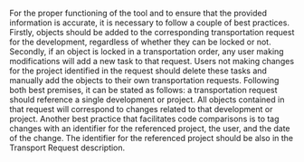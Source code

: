For the proper functioning of the tool and to ensure that the provided information is accurate, it is necessary to follow a couple of best practices. 
Firstly, objects should be added to the corresponding transportation request for the development, regardless of whether they can be locked or not. 
Secondly, if an object is locked in a transportation order, any user making modifications will add a new task to that request. 
Users not making changes for the project identified in the request should delete these tasks and manually add the objects to their own transportation requests. 
Following both best premises, it can be stated as follows: a transportation request should reference a single development or project. 
All objects contained in that request will correspond to changes related to that development or project.
Another best practice that facilitates code comparisons is to tag changes with an identifier for the referenced project, the user, and the date of the change. 
The identifier for the referenced project should be also in the Transport Request description.

